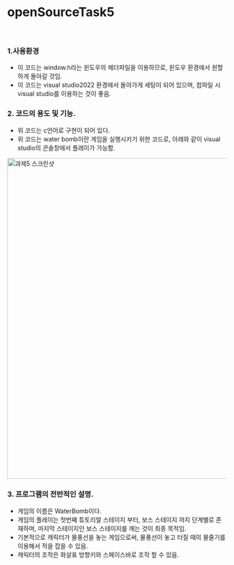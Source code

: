 # openSourceTask5

<br>

### 1.사용환경
* 이 코드는 window.h라는 윈도우의 헤더파일을 이용하므로, 윈도우 환경에서 원할하게 돌아갈 것임.
* 이 코드는 visual studio2022 환경에서 돌아가게 세팅이 되어 있으며, 컴파일 시 visual studio를 이용하는 것이 좋음.


### 2. 코드의 용도 및 기능.
*  위 코드는 c언어로 구현이 되어 있다.
*  위 코드는 water bomb이란 게임을 실행시키기 위한 코드로, 아래와 같이 visual studio의 콘솔창에서 플레이가 가능함.



<img width="734" alt="과제5 스크린샷" src="https://github.com/Munhangyeol/openSourceTask5/assets/113831848/22b328a2-7e6d-4772-a20f-d2f51a23b69c">



### 3. 프로그램의 전반적인 설명.
*  게임의 이름은 WaterBomb이다.
*  게임의 플레이는 첫번째 튜토리얼 스테이지 부터, 보스 스테이지 까지 단계별로 존재하며, 마지막 스테이지인 보스 스테이지를 깨는 것이 최종 목적임.
*  기본적으로 캐릭터가 물풍선을 놓는 게임으로써, 물풍선이 놓고 터질 때의 물줄기를 이용해서 적을 잡을 수 있음.
*  캐릭터의 조작은 화살표 방향키와 스페이스바로 조작 할 수 있음. 
